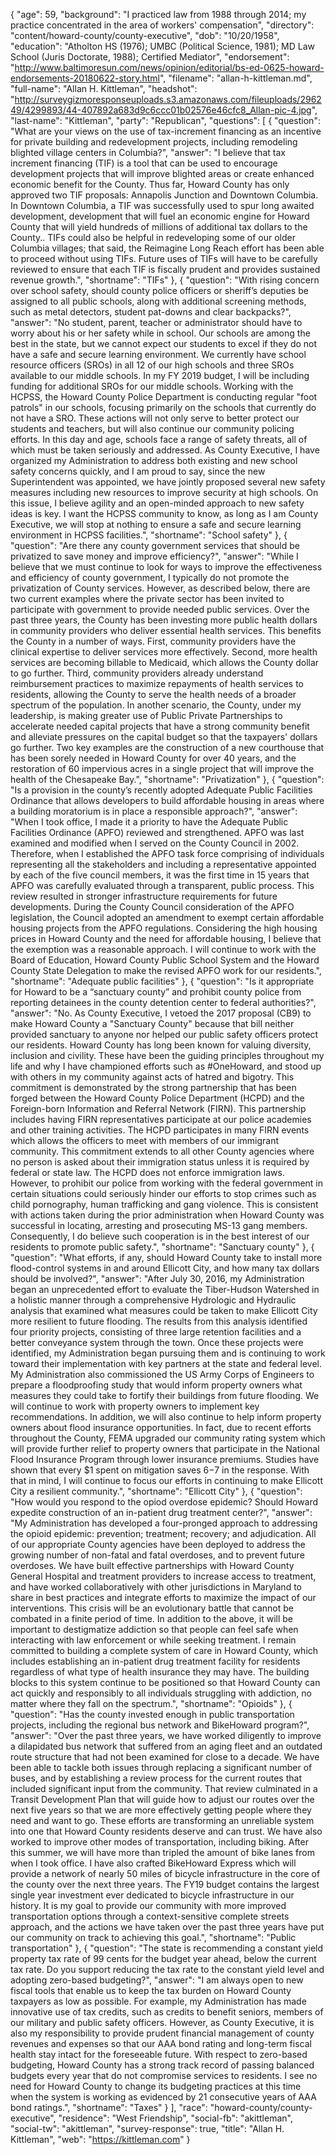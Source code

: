 {
  "age": 59,
  "background": "I practiced law from 1988 through 2014; my practice concentrated in the area of workers' compensation",
  "directory": "content/howard-county/county-executive",
  "dob": "10/20/1958",
  "education": "Atholton HS (1976); UMBC (Political Science, 1981); MD Law School (Juris Doctorate, 1988); Certified Mediator",
  "endorsement": "http://www.baltimoresun.com/news/opinion/editorial/bs-ed-0625-howard-endorsements-20180622-story.html",
  "filename": "allan-h-kittleman.md",
  "full-name": "Allan H. Kittleman",
  "headshot": "http://surveygizmoresponseuploads.s3.amazonaws.com/fileuploads/296249/4299893/44-407892a683d9c6ccc01b02576e46cfc8_Allan-pic-4.jpg",
  "last-name": "Kittleman",
  "party": "Republican",
  "questions": [
    {
      "question": "What are your views on the use of tax-increment financing as an incentive for private building and redevelopment projects, including remodeling blighted village centers in Columbia?",
      "answer": "I believe that tax increment financing (TIF) is a tool that can be used to encourage development projects that will improve blighted areas or create enhanced economic benefit for the County.  Thus far, Howard County has only approved two TIF proposals: Annapolis Junction and Downtown Columbia. In Downtown Columbia, a TIF was successfully used to spur long awaited development, development that will fuel an economic engine for Howard County that will yield hundreds of millions of additional tax dollars to the County..  TIFs could also be helpful in redeveloping some of our older Columbia villages; that said, the Reimagine Long Reach effort has been able to proceed without using TIFs. Future uses of TIFs will have to be carefully reviewed to ensure that each TIF is fiscally prudent and provides sustained revenue growth.",
      "shortname": "TIFs"
    },
    {
      "question": "With rising concern over school safety, should county police officers or sheriff’s deputies be assigned to all public schools, along with additional screening methods, such as metal detectors, student pat-downs and clear backpacks?",
      "answer": "No student, parent, teacher or administrator should have to worry about his or her safety while in school.  Our schools are among the best in the state, but we cannot expect our students to excel if they do not have a safe and secure learning environment. We currently have school resource officers (SROs) in all 12 of our high schools and three SROs available to our middle schools. In my FY 2019 budget, I will be including funding for additional SROs for our middle schools.   Working with the HCPSS, the Howard County Police Department is conducting regular \"foot patrols\" in our schools, focusing primarily on the schools that currently do not have a SRO.  These actions will not only serve to better protect our students and teachers, but will also continue our community policing efforts.   In this day and age, schools face a range of safety threats, all of which must be taken seriously and addressed. As County Executive, I have organized my Administration to address both existing and new school safety concerns quickly, and I am proud to say, since the new Superintendent was appointed, we have jointly proposed several new safety measures including new resources to improve security at high schools. On this issue, I believe agility and an open-minded approach to new safety ideas is key. I want the HCPSS community to know, as long as I am County Executive, we will stop at nothing to ensure a safe and secure learning environment in HCPSS facilities.",
      "shortname": "School safety"
    },
    {
      "question": "Are there any county government services that should be privatized to save money and improve efficiency?",
      "answer": "While I believe that we must continue to look for ways to improve the effectiveness and efficiency of county government, I typically do not promote the privatization of County services.  However, as described below, there are two current examples where the private sector has been invited to participate with government to provide needed public services.   Over the past three years, the County has been investing more public health dollars in community providers who deliver essential health services.  This benefits the County in a number of ways.  First, community providers have the clinical expertise to deliver services more effectively.  Second, more health services are becoming billable to Medicaid, which allows the County dollar to go further.  Third, community providers already understand reimbursement practices to maximize repayments of health services to residents, allowing the County to serve the health needs of a broader spectrum of the population.   In another scenario, the County, under my leadership, is making greater use of Public Private Partnerships to accelerate needed capital projects that have a strong community benefit and alleviate pressures on the capital budget so that the taxpayers' dollars go further.  Two key examples are the construction of a new courthouse that has been sorely needed in Howard County for over 40 years, and the restoration of 60 impervious acres in a single project that will improve the health of the Chesapeake Bay.",
      "shortname": "Privatization"
    },
    {
      "question": "Is a provision in the county’s recently adopted Adequate Public Facilities Ordinance that allows developers to build affordable housing in areas where a building moratorium is in place a responsible approach?",
      "answer": "When I took office, I made it a priority to have the Adequate Public Facilities Ordinance (APFO) reviewed and strengthened.  APFO was last examined and modified when I served on the County Council in 2002. Therefore, when I established the APFO task force comprising of individuals representing all the stakeholders and including a representative appointed by each of the five council members, it was the first time in 15 years that APFO was carefully evaluated through a transparent, public process.  This review resulted in stronger infrastructure requirements for future developments.   During the County Council consideration of the APFO legislation, the Council adopted an amendment to exempt certain affordable housing projects from the APFO regulations. Considering the high housing prices in Howard County and the need for affordable housing, I believe that the exemption was a reasonable approach.    I  will continue to work with the Board of Education, Howard County Public School System and the Howard County State Delegation to make the revised APFO work for our residents.",
      "shortname": "Adequate public facilities"
    },
    {
      "question": "Is it appropriate for Howard to be a “sanctuary county” and prohibit county police from reporting detainees in the county detention center to federal authorities?",
      "answer": "No. As County Executive, I vetoed the 2017 proposal (CB9) to make Howard County a \"Sanctuary County\" because that bill neither provided sanctuary to anyone nor helped our public safety officers protect our residents.     Howard County has long been known for valuing diversity, inclusion and civility.  These have been the guiding principles throughout my life and why I have championed efforts such as #OneHoward, and stood up with others in my community against acts of hatred and bigotry. This commitment is demonstrated by the strong partnership that has been forged between the  Howard County Police Department (HCPD) and the Foreign-born Information and Referral Network (FIRN).  This partnership includes having FIRN representatives participate at our police academies and other training activities.  The HCPD participates in many FIRN events which allows the officers to meet with members of our immigrant community.  This commitment extends to all other County agencies where no person is asked about their immigration status unless it is required by federal or state law.      The HCPD does not enforce immigration laws.  However, to prohibit our police from working with the federal government in certain situations could seriously hinder our efforts to stop crimes such as child pornography, human trafficking and gang violence.  This is consistent with actions taken during the prior administration when Howard County was successful in locating, arresting and prosecuting MS-13 gang members.  Consequently, I do believe such cooperation is in the best interest of our residents to promote public safety.",
      "shortname": "Sanctuary county"
    },
    {
      "question": "What efforts, if any, should Howard County take to install more flood-control systems in and around Ellicott City, and how many tax dollars should be involved?",
      "answer": "After July 30, 2016, my Administration began an unprecedented effort to evaluate the Tiber-Hudson Watershed in a holistic manner through a comprehensive Hydrologic and Hydraulic analysis that examined what measures could be taken to make Ellicott City more resilient to future flooding. The results from this analysis identified four priority projects, consisting of three large retention facilities and a better conveyance system through the town. Once these projects were identified, my Administration began pursuing them and is continuing to work toward their implementation with key partners at the state and federal level.  My Administration also commissioned the US Army Corps of Engineers to prepare a floodproofing study that would inform property owners what measures they could take to fortify their buildings from future flooding. We will continue to work with property owners to implement key recommendations. In addition, we will also continue to help inform property owners about flood insurance opportunities. In fact, due to recent efforts throughout the County, FEMA upgraded our community rating system which will provide further relief to property owners that participate in the National Flood Insurance Program through lower insurance premiums.  Studies have shown that every $1 spent on mitigation saves $6-$7 in the response. With that in mind, I will continue to focus our efforts in continuing to make Ellicott City a resilient community.",
      "shortname": "Ellicott City"
    },
    {
      "question": "How would you respond to the opiod overdose epidemic? Should Howard expedite construction of an in-patient drug treatment center?",
      "answer": "My Administration has developed a four-pronged approach to addressing the opioid epidemic:  prevention; treatment; recovery; and adjudication.  All of our appropriate County agencies have been deployed to address the growing number of non-fatal and fatal overdoses, and to prevent future overdoses.  We have built effective partnerships with Howard County General Hospital and treatment providers to increase access to treatment, and have worked collaboratively with other jurisdictions in Maryland to share in best practices and integrate efforts to maximize the impact of our interventions.  This crisis will be an evolutionary battle that cannot be combated in a finite period of time.  In addition to the above, it will be important to destigmatize addiction so that people can feel safe when interacting with law enforcement or while seeking treatment.    I remain committed to building a complete system of care in Howard County, which includes establishing an in-patient drug treatment facility for residents regardless of what type of health insurance they may have.  The building blocks to this system continue to be positioned so that Howard County can act quickly and responsibly to all individuals struggling with addiction, no matter where they fall on the spectrum.",
      "shortname": "Opioids"
    },
    {
      "question": "Has the county invested enough in public transportation projects, including the regional bus network and BikeHoward program?",
      "answer": "Over the past three years, we have worked diligently to improve a dilapidated bus network that suffered from an aging fleet and an outdated route structure that had not been examined for close to a decade. We have been able to tackle both issues through replacing a significant number of buses, and by establishing a review process for the current routes that included significant input from the community. That review culminated in a Transit Development Plan that will guide how to adjust our routes over the next five years so that we are more effectively getting people where they need and want to go. These efforts are transforming an unreliable system into one that Howard County residents deserve and can trust.  We have also worked to improve other modes of transportation, including biking. After this summer, we will have more than tripled the amount of bike lanes from when I took office. I have also crafted BikeHoward Express which will provide a network of nearly 50 miles of bicycle infrastructure in the core of the county over the next three years. The FY19 budget contains the largest single year investment ever dedicated to bicycle infrastructure in our history.  It is my goal to provide our community with more improved transportation options through a context-sensitive complete streets approach, and the actions we have taken over the past three years have put our community on track to achieving this goal.",
      "shortname": "Public transportation"
    },
    {
      "question": "The state is recommending a constant yield property tax rate of 99 cents for the budget year ahead, below the current tax rate. Do you support reducing the tax rate to the constant yield level and adopting zero-based budgeting?",
      "answer": "I am always open to new fiscal tools that enable us to keep the tax burden on Howard County taxpayers as low as possible.  For example, my Administration has made innovative use of tax credits, such as credits to benefit seniors,  members of our military and public safety officers. However, as County Executive, it is also my responsibility to provide prudent financial management of county revenues and expenses so that our AAA bond rating and long-term fiscal health stay intact for the foreseeable future.  With respect to zero-based budgeting, Howard County has a strong track record of passing balanced budgets every year that do not compromise services to residents.  I see no need for Howard County to change its budgeting practices at this time when the system is working as evidenced by 21 consecutive years of AAA bond ratings.",
      "shortname": "Taxes"
    }
  ],
  "race": "howard-county/county-executive",
  "residence": "West Friendship",
  "social-fb": "akittleman",
  "social-tw": "akittleman",
  "survey-response": true,
  "title": "Allan H. Kittleman",
  "web": "https://kittleman.com"
}
